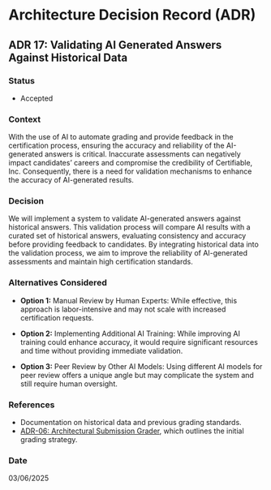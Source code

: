 # Architecture Decision Record (ADR)

## ADR 17: Validating AI Generated Answers Against Historical Data

### Status
- Accepted

### Context
With the use of AI to automate grading and provide feedback in the certification process, ensuring the accuracy 
and reliability of the AI-generated answers is critical. Inaccurate assessments can negatively impact candidates’ careers and 
compromise the credibility of Certifiable, Inc. Consequently, there is a need for validation mechanisms to enhance 
the accuracy of AI-generated results.

### Decision
We will implement a system to validate AI-generated answers against historical answers. This validation process will 
compare AI results with a curated set of historical answers, evaluating consistency and accuracy before providing feedback 
to candidates. By integrating historical data into the validation process, we aim to improve the reliability of AI-generated 
assessments and maintain high certification standards.

### Alternatives Considered

- **Option 1:** Manual Review by Human Experts: While effective, this approach is labor-intensive and may not scale with increased certification requests.

- **Option 2:** Implementing Additional AI Training: While improving AI training could enhance accuracy, it would require significant resources and time without providing immediate validation.

- **Option 3:** Peer Review by Other AI Models: Using different AI models for peer review offers a unique angle but may complicate the system and still require human oversight.

### References
- Documentation on historical data and previous grading standards.
- [ADR-06: Architectural Submission Grader](./ADR-06-Architectural-Submission-Grader.md), which outlines the initial grading strategy.

### Date
03/06/2025
